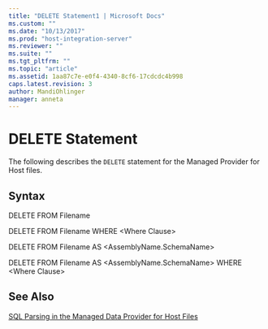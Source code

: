 ```yaml
---
title: "DELETE Statement1 | Microsoft Docs"
ms.custom: ""
ms.date: "10/13/2017"
ms.prod: "host-integration-server"
ms.reviewer: ""
ms.suite: ""
ms.tgt_pltfrm: ""
ms.topic: "article"
ms.assetid: 1aa87c7e-e0f4-4340-8cf6-17cdcdc4b998
caps.latest.revision: 3
author: MandiOhlinger
manager: anneta
---
```

# DELETE Statement
The following describes the `DELETE` statement for the Managed Provider for Host files.  
  
## Syntax  
 DELETE FROM Filename  
  
 DELETE FROM Filename WHERE \<Where Clause>  
  
 DELETE FROM Filename AS \<AssemblyName.SchemaName>  
  
 DELETE FROM Filename AS \<AssemblyName.SchemaName> WHERE \<Where Clause>  
  
## See Also  
 [SQL Parsing in the Managed Data Provider for Host Files](../core/sql-parsing-in-the-managed-data-provider-for-host-files.md)